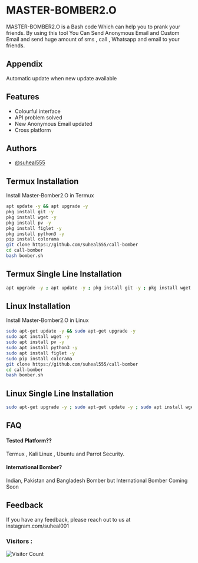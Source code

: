 
# MASTER-BOMBER2.O

MASTER-BOMBER2.O is a Bash code Which can help you to prank your friends. By using this tool You Can Send Anonymous Email and Custom Email and send huge amount of sms , call , Whatsapp and email to your friends.


## Appendix

Automatic update when new update available

## Features

- Colourful interface
- API problem solved
- New Anonymous Email updated
- Cross platform


## Authors

- [@suheal555](https://www.github.com/suheal555)


##  Termux Installation

Install Master-Bomber2.O in Termux

```bash
apt update -y && apt upgrade -y
pkg install git -y 
pkg install wget -y
pkg install pv -y
pkg install figlet -y
pkg install python3 -y
pip install colorama
git clone https://github.com/suheal555/call-bomber
cd call-bomber
bash bomber.sh
```
##  Termux Single Line Installation

```bash
apt upgrade -y ; apt update -y ; pkg install git -y ; pkg install wget -y ; pkg install pv -y ; pkg install python3 ; pip install colorama ; pkg install figlet -y ; git clone https://github.com/suheal555/call-bomber ; cd call-bomber  ; bash bomber.sh
```

##  Linux Installation

Install Master-Bomber2.O in Linux

```bash
sudo apt-get update -y && sudo apt-get upgrade -y
sudo apt install wget -y
sudo apt install pv -y
sudo apt install python3 -y
sudo apt install figlet -y
sudo pip install colorama
git clone https://github.com/suheal555/call-bomber
cd call-bomber
bash bomber.sh
```

##  Linux Single Line Installation

```bash
sudo apt-get upgrade -y ; sudo apt-get update -y ; sudo apt install wget -y ; sudo apt install python3 -y ; sudo apt install pv -y ; sudo pip install colorama ; sudo apt install figlet -y ; git clone https://github.com/suheal555/call-bomber ; cd ; ls ; cd call-bomber ; bash bomber.sh
```
    
## FAQ

#### Tested Platform??

Termux , Kali Linux , Ubuntu and Parrot Security.

#### International Bomber?

Indian, Pakistan and Bangladesh Bomber but International Bomber Coming Soon


## Feedback

If you have any feedback, please reach out to us at instagram.com/suheal001

### Visitors :

![Visitor Count](https://profile-counter.glitch.me/jatinkalwar/count.svg)
